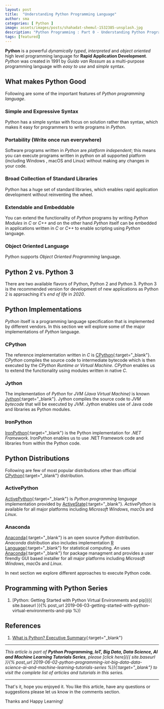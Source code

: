 ```yaml
---
layout: post
title:  "Understanding Python Programming Language"
author: sma
categories: [ Python ]
image: assets/images/posts/shahadat-shemul-1532385-unsplash.jpg
description: "Python Programming : Part 0 - Understanding Python Programming Language"
tags: [featured]
---
```


**Python** is a powerful *dynamically typed*, *interpreted* and *object oriented* high level programming language for **Rapid Application Development**. *Python* was created in 1991 by *Guido van Rossum* as a multi-purpose programming language with *easy to use* and *simple* syntax.

## What makes Python Good
Following are some of the important features of *Python programming language*.

### Simple and Expressive Syntax
Python has a simple syntax with focus on solution rather than syntax, which makes it easy for programmers to write programs in *Python*.

### Portability (Write once run everywhere)
Software programs written in *Python* are *platform independent*; this means you can execute programs written in python on all supported platform (including Windows , macOS and Linux) without making any changes in your code.

### Broad Collection of Standard Libraries
Python has a huge set of standard libraries, which enables rapid application development without reinventing the wheel.

### Extendable and Embeddable
You can extend the functionality of *Python* programs by writing *Python Modules* in *C* or *C++* and on the other hand *Python* itself can be embedded in applications written in *C* or *C++* to enable scripting using *Python* language.

### Object Oriented Language
Python supports *Object Oriented Programming* language.



## Python 2 vs. Python 3

There are two available flavors of Python, Python 2 and Python 3. Python 3 is the recommended version for development of new applications as Python 2 is approaching it's *end of life* in *2020*.


## Python Implementations

*Python* itself is a programming language specification that is implemented by different vendors. In this section we will explore some of the major implementations of *Python* language.

### CPython

The reference implementation written in *C* is [CPython](https://www.python.org){:target="_blank"}. *CPython* compiles the source code to intermediate bytecode which is then executed by the *CPython Runtime or Virtual Machine*. *CPython* enables us to extend the functionality using modules written in native *C*.


### Jython

The implementation of *Python* for *JVM (Java Virtual Machine)* is known [Jython](http://www.jython.org){:target="_blank"}. Jython compiles the source code to *JVM bytecode* that will be executed by *JVM*. Jython enables use of Java code and libraries as Python modules.

### IronPython

[IronPython](http://ironpython.net){:target="_blank"} is the Python implementation for *.NET Framework*. IronPython enables us to use .NET Framework code and libraries from within the Python code.

## Python Distributions

Following are few of most popular distributions other than official [CPython](https://www.python.org){:target="_blank"} distribution.

### ActivePython

[ActivePython](https://www.activestate.com/products/activepython/){:target="_blank"} is *Python programming language* implementation provided by [ActiveState](http://www.activestate.com){:target="_blank"}. *ActivePython* is available for all major platforms including *Microsoft Windows*, *macOs* and *Linux*.

### Anaconda

[Anaconda](https://www.anaconda.com){:target="_blank"} is an open source *Python* distribution. *Anaconda* distribution also includes implementation [R Language](https://www.r-project.org/about.html){:target="_blank"} for statistical computing. *An* uses [Anaconda](https://docs.conda.io/en/latest/){:target="_blank"} for package managment and provides a user firendly GUI based installer for all major platforms including *Microsoft Windows*, *macOs* and *Linux*.


In next section we explore different approaches to execute Python code.

## Programming with Python Series

1. [Python: Getting Started with Python Virtual Environments and pip]({{ site.baseurl }}{% post_url 2019-06-03-getting-started-with-python-virtual-environments-and-pip %})


## References
1. [What is Python? Executive Summary](https://www.python.org/doc/essays/blurb/){:target="_blank"}

---

*This article is part of **Python Programming, IoT, Big Data, Data Science, AI and Machine Learning Tutorials Series**, please [click here]({{ site.baseurl }}{% post_url 2019-06-02-python-programming-iot-big-data-data-science-ai-and-machine-learning-tutorials-series %}){:target="_blank"} to visit the complete list of articles and tutorials in this series.*

---

That's it, hope you enjoyed it. You like this article, have any questions or suggestions please let us know in the comments section.

Thanks and Happy Learning!